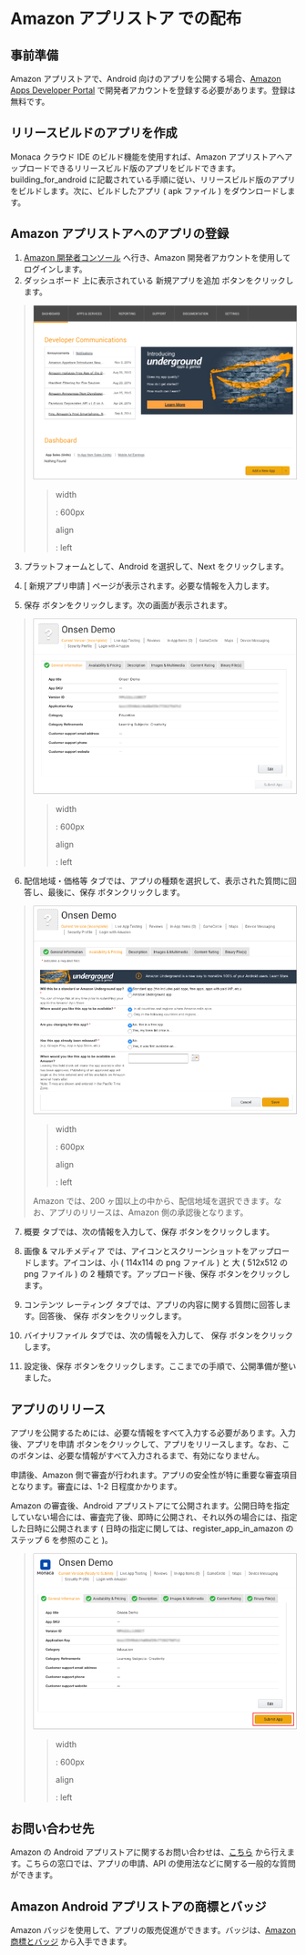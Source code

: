 Amazon アプリストア での配布
============================

事前準備
--------

Amazon アプリストアで、Android 向けのアプリを公開する場合、[Amazon Apps
Developer Portal](https://developer.amazon.com/appsandservices)
で開発者アカウントを登録する必要があります。登録は無料です。

リリースビルドのアプリを作成
----------------------------

Monaca クラウド IDE のビルド機能を使用すれば、Amazon
アプリストアへアップロードできるリリースビルド版のアプリをビルドできます。building\_for\_android
に記載されている手順に従い、リリースビルド版のアプリをビルドします。次に、ビルドしたアプリ
( apk ファイル ) をダウンロードします。

Amazon アプリストアへのアプリの登録
-----------------------------------

1.  [Amazon
    開発者コンソール](https://developer.amazon.com/appsandservices)
    へ行き、Amazon 開発者アカウントを使用してログインします。
2.  ダッシュボード 上に表示されている 新規アプリを追加
    ボタンをクリックします。

> ![](images/amazon_store/1.png)
>
> > width
> >
> > :   600px
> >
> > align
> >
> > :   left
> >
3.  プラットフォームとして、Android を選択して、Next をクリックします。
4.  \[ 新規アプリ申請 \] ページが表示されます。必要な情報を入力します。

5.  保存 ボタンをクリックします。次の画面が表示されます。

> ![](images/amazon_store/2.png)
>
> > width
> >
> > :   600px
> >
> > align
> >
> > :   left
> >
6.  配信地域・価格等
    タブでは、アプリの種類を選択して、表示された質問に回答し、最後に、保存
    ボタンクリックします。

> ![](images/amazon_store/3.png)
>
> > width
> >
> > :   600px
> >
> > align
> >
> > :   left
> >
> <div class="admonition note">
>
> Amazon では、200
> ヶ国以上の中から、配信地域を選択できます。なお、アプリのリリースは、Amazon
> 側の承認後となります。
>
> </div>

7.  概要 タブでは、次の情報を入力して、保存 ボタンをクリックします。

8.  画像 & マルチメディア
    では、アイコンとスクリーンショットをアップロードします。アイコンは、小
    ( 114x114 の png ファイル ) と 大 ( 512x512 の png ファイル ) の 2
    種類です。アップロード後、保存 ボタンをクリックします。
9.  コンテンツ レーティング
    タブでは、アプリの内容に関する質問に回答します。回答後、 保存
    ボタンをクリックします。
10. バイナリファイル タブでは、次の情報を入力して、 保存
    ボタンをクリックします。

11. 設定後、保存
    ボタンをクリックします。ここまでの手順で、公開準備が整いました。

アプリのリリース
----------------

アプリを公開するためには、必要な情報をすべて入力する必要があります。入力後、アプリを申請
ボタンをクリックして、アプリをリリースします。なお、このボタンは、必要な情報がすべて入力されるまで、有効になりません。

申請後、Amazon
側で審査が行われます。アプリの安全性が特に重要な審査項目となります。審査には、1-2
日程度かかります。

Amazon の審査後、Android
アプリストアにて公開されます。公開日時を指定していない場合には、審査完了後、即時に公開され、それ以外の場合には、指定した日時に公開されます
( 日時の指定に関しては、register\_app\_in\_amazon のステップ 6
を参照のこと )。

> ![](images/amazon_store/4.png)
>
> > width
> >
> > :   600px
> >
> > align
> >
> > :   left
> >
お問い合わせ先
--------------

Amazon の Android
アプリストアに関するお問い合わせは、[こちら](https://developer.amazon.com/public/support/contact/contact-us)
から行えます。こちらの窓口では、アプリの申請、API
の使用法などに関する一般的な質問ができます。

Amazon Android アプリストアの商標とバッジ
-----------------------------------------

Amazon バッジを使用して、アプリの販売促進ができます。バッジは、[Amazon
商標とバッジ](https://developer.amazon.com/public/support/legal/tuabg)
から入手できます。
